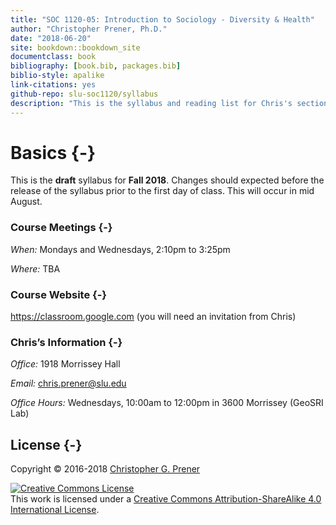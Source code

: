 ```yaml
--- 
title: "SOC 1120-05: Introduction to Sociology - Diversity & Health"
author: "Christopher Prener, Ph.D."
date: "2018-06-20"
site: bookdown::bookdown_site
documentclass: book
bibliography: [book.bib, packages.bib]
biblio-style: apalike
link-citations: yes
github-repo: slu-soc1120/syllabus
description: "This is the syllabus and reading list for Chris's section of SOC 1120."
---
```


# Basics {-}

<div class="rmdwarning">
<p>This is the <strong>draft</strong> syllabus for <strong>Fall 2018</strong>. Changes should expected before the release of the syllabus prior to the first day of class. This will occur in mid August.</p>
</div>

### Course Meetings {-}

*When:* Mondays and Wednesdays, 2:10pm to 3:25pm

*Where:* TBA

### Course Website {-}

<https://classroom.google.com> (you will need an invitation from Chris)

### Chris’s Information {-}

*Office:* 1918 Morrissey Hall

*Email:* <chris.prener@slu.edu>

*Office Hours:* Wednesdays, 10:00am to 12:00pm in 3600 Morrissey (GeoSRI Lab)


## License {-}
Copyright © 2016-2018 [Christopher G. Prener](https://chris-prener.github.io)

<a rel="license" href="http://creativecommons.org/licenses/by-sa/4.0/"><img alt="Creative Commons License" style="border-width:0" src="https://i.creativecommons.org/l/by-sa/4.0/88x31.png" /></a><br />This work is licensed under a <a rel="license" href="http://creativecommons.org/licenses/by-sa/4.0/">Creative Commons Attribution-ShareAlike 4.0 International License</a>.


